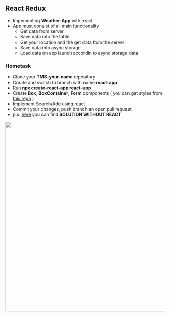 ## React Redux

* Impementing **Weather-App** with react
* App must consist of all main functionality
  * Get data from server
  * Save data into the table
  * Get your location and the get data ftom the server
  * Save data into async storage
  * Load data on app launch accordin to async storage data


### Hometask

* Clone your **TMS-your-name** repository
* Create and switch to branch with name **react-app**
* Run **npx create-react-app react-app**
* Create **Box**, **BoxContainer**, **Form** components ( you can get styles from [this repo](https://github.com/tr3v3r/webpack-search/tree/master/src) )
* Implement Search/Add using react. 
* Commit your changes, push branch an open pull request
* p.s. [here](https://github.com/tr3v3r/webpack-search/tree/solution/src) you can find **SOLUTION WITHOUT REACT**
<img src="./assets/rr-first.gif" width="600">
